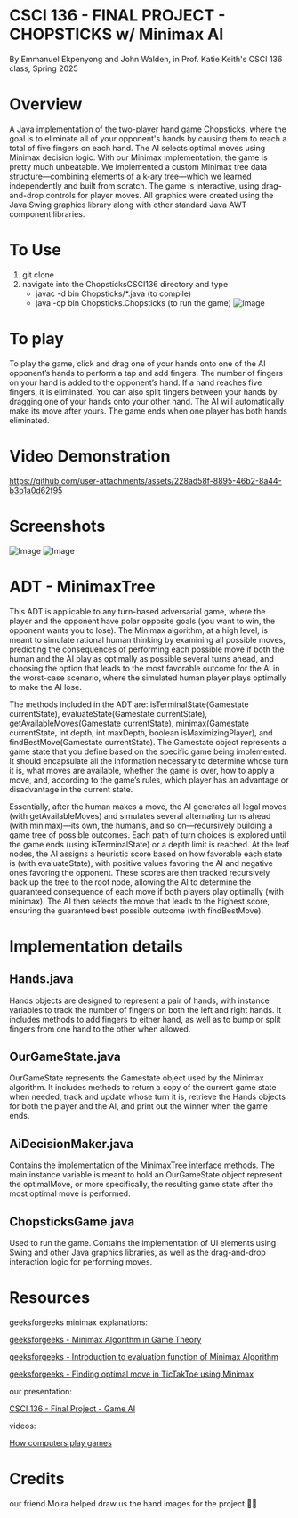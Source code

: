 # CSCI 136 - FINAL PROJECT - CHOPSTICKS w/ Minimax AI
By Emmanuel Ekpenyong and John Walden, in Prof. Katie Keith's CSCI 136 class, Spring 2025

# Overview

A Java implementation of the two-player hand game Chopsticks, where the goal is to eliminate all of your opponent's hands by causing them to reach a total of five fingers on each hand. The AI selects optimal moves using Minimax decision logic. With our Minimax implementation, the game is pretty much unbeatable. We implemented a custom Minimax tree data structure—combining elements of a k-ary tree—which we learned independently and built from scratch. The game is interactive, using drag-and-drop controls for player moves. All graphics were created using the Java Swing graphics library along with other standard Java AWT component libraries. 

# To Use

1. git clone
2. navigate into the ChopsticksCSCI136 directory and type
   * javac -d bin Chopsticks/*.java (to compile)
   * java -cp bin Chopsticks.Chopsticks (to run the game)
![Image](https://github.com/user-attachments/assets/79180656-2ed3-4d36-8f0a-085481f70067)

# To play

To play the game, click and drag one of your hands onto one of the AI opponent’s hands to perform a tap and add fingers. The number of fingers on your hand is added to the opponent’s hand. If a hand reaches five fingers, it is eliminated. You can also split fingers between your hands by dragging one of your hands onto your other hand. The AI will automatically make its move after yours. The game ends when one player has both hands eliminated.

# Video Demonstration
https://github.com/user-attachments/assets/228ad58f-8895-46b2-8a44-b3b1a0d62f95

# Screenshots
![Image](https://github.com/user-attachments/assets/0e84f9d2-eeed-4cdc-8691-8adb5e3da1c5)
![Image](https://github.com/user-attachments/assets/91922ec5-1997-4ef3-b571-395258e50543)
# ADT - MinimaxTree
This ADT is applicable to any turn-based adversarial game, where the player and the opponent have polar opposite goals (you want to win, the opponent wants you to lose). The Minimax algorithm, at a high level, is meant to simulate rational human thinking by examining all possible moves, predicting the consequences of performing each possible move if both the human and the AI play as optimally as possible several turns ahead, and choosing the option that leads to the most favorable outcome for the AI in the worst-case scenario, where the simulated human player plays optimally to make the AI lose.

The methods included in the ADT are: isTerminalState(Gamestate currentState), evaluateState(Gamestate currentState), getAvailableMoves(Gamestate currentState), minimax(Gamestate currentState, int depth, int maxDepth, boolean isMaximizingPlayer), and findBestMove(Gamestate currentState). The Gamestate object represents a game state that you define based on the specific game being implemented. It should encapsulate all the information necessary to determine whose turn it is, what moves are available, whether the game is over, how to apply a move, and, according to the game’s rules, which player has an advantage or disadvantage in the current state.

Essentially, after the human makes a move, the AI generates all legal moves (with getAvailableMoves) and simulates several alternating turns ahead (with minimax)—its own, the human’s, and so on—recursively building a game tree of possible outcomes. Each path of turn choices is explored until the game ends (using isTerminalState) or a depth limit is reached. At the leaf nodes, the AI assigns a heuristic score based on how favorable each state is (with evaluateState), with positive values favoring the AI and negative ones favoring the opponent. These scores are then tracked recursively back up the tree to the root node, allowing the AI to determine the guaranteed consequence of each move if both players play optimally (with minimax). The AI then selects the move that leads to the highest score, ensuring the guaranteed best possible outcome (with findBestMove).

# Implementation details

## Hands.java

Hands objects are designed to represent a pair of hands, with instance variables to track the number of fingers on both the left and right hands. It includes methods to add fingers to either hand, as well as to bump or split fingers from one hand to the other when allowed.

## OurGameState.java

OurGameState represents the Gamestate object used by the Minimax algorithm. It includes methods to return a copy of the current game state when needed, track and update whose turn it is, retrieve the Hands objects for both the player and the AI, and print out the winner when the game ends.

## AiDecisionMaker.java

Contains the implementation of the MinimaxTree interface methods. The main instance variable is meant to hold an OurGameState object represent the optimalMove, or more specifically, the resulting game state after the most optimal move is performed. 

## ChopsticksGame.java

Used to run the game. Contains the implementation of UI elements using Swing and other Java graphics libraries, as well as the drag-and-drop interaction logic for performing moves.

# Resources

geeksforgeeks minimax explanations:

[geeksforgeeks - Minimax Algorithm in Game Theory](https://www.geeksforgeeks.org/minimax-algorithm-in-game-theory-set-1-introduction/)

[geeksforgeeks - Introduction to evaluation function of Minimax Algorithm](https://www.geeksforgeeks.org/introduction-to-evaluation-function-of-minimax-algorithm-in-game-theory/)

[geeksforgeeks - Finding optimal move in TicTakToe using Minimax](https://www.geeksforgeeks.org/finding-optimal-move-in-tic-tac-toe-using-minimax-algorithm-in-game-theory/)

our presentation:

[CSCI 136 - Final Project - Game AI](https://docs.google.com/presentation/d/1mDI7ggNKuLaTZpff-jB7mtZdmNo3DhDdX8ASW0Ksv8I/edit?usp=sharing)

videos:

[How computers play games](https://www.youtube.com/watch?v=SLgZhpDsrfc)

# Credits

our friend Moira helped draw us the hand images for the project 🫶🫶
